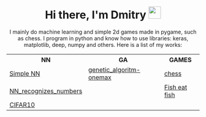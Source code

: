 <h1 align='center'>Hi there, I'm Dmitry <img src="https://github.com/blackcater/blackcater/raw/main/images/Hi.gif" height="32"/></h1>
<p align='center'>I mainly do machine learning and simple 2d games made in pygame, such as chess.
  I program in python and know how to use libraries: keras, matplotlib, deep, numpy and others. Here is a list of my works:</p>
<table align='center'>
  <tr><th>NN</th><th>GA</th><th>GAMES</th></tr>
  <tr>
    <td><a href='https://github.com/dmitrij-Nesterov/Simple_NN'>Simple NN</a></td>
    <td><a href='https://github.com/dmitrij-Nesterov/genetic_algoritm-onemax'>genetic_algoritm-onemax</a></td>
    <td><a href=https://github.com/dmitrij-Nesterov/chess>chess</a></td>
  </tr>
  <tr>
    <td><a href='https://github.com/dmitrij-Nesterov/NN_recognizes_numbers'>NN_recognizes_numbers</a></td>
    <td></td>
    <td><a href='https://github.com/dmitrij-Nesterov/Fish_eat_fish'>Fish eat fish</a></td>
  </tr>
  <tr>
    <td><a href='https://github.com/dmitrij-Nesterov/CIFAR10'>CIFAR10</a></td>
    <td></td>
    <td></td>
</table>
